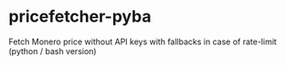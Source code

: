 # pricefetcher-pyba
Fetch Monero price without API keys with fallbacks in case of rate-limit (python / bash version)
